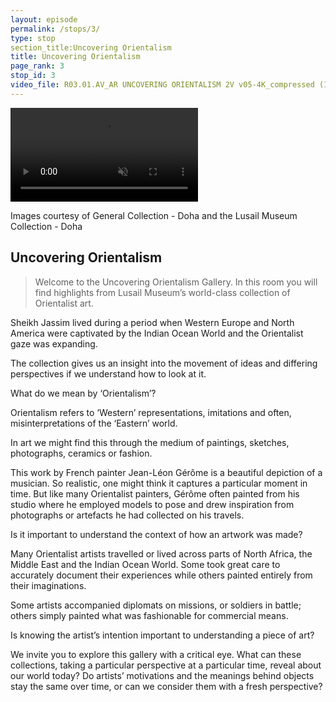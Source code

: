 ```yaml
---
layout: episode
permalink: /stops/3/
type: stop
section_title:Uncovering Orientalism
title: Uncovering Orientalism
page_rank: 3
stop_id: 3
video_file: R03.01.AV_AR UNCOVERING ORIENTALISM 2V v05-4K_compressed (1).mp4
---
```

<video src="R03.01.AV_AR UNCOVERING ORIENTALISM 2V v05-4K_compressed (1).mp4" controls="controls" muted="muted" class="d-block rounded-bottom-2 width-fit" style="max-height:640px;">
</video>

Images courtesy of General Collection - Doha and the Lusail Museum Collection - Doha

## Uncovering Orientalism

> Welcome to the Uncovering Orientalism Gallery. In this room you will find highlights from Lusail Museum’s world-class collection of Orientalist art.

Sheikh Jassim lived during a period when Western Europe and North America were captivated by the Indian Ocean World and the Orientalist gaze was expanding.

The collection gives us an insight into the movement of ideas and differing perspectives if we understand how to look at it.

What do we mean by ‘Orientalism’?  

Orientalism refers to ‘Western’ representations, imitations and often, misinterpretations of the ‘Eastern’ world. 

In art we might find this through the medium of paintings, sketches, photographs, ceramics or fashion. 

This work by French painter Jean-Léon Gérôme is a beautiful depiction of a musician. So realistic, one might think it captures a particular moment in time. But like many Orientalist painters, Gérôme often painted from his studio where he employed models to pose and drew inspiration from photographs or artefacts he had collected on his travels.

Is it important to understand the context of how an artwork was made? 

Many Orientalist artists travelled or lived across parts of North Africa, the Middle East and the Indian Ocean World. Some took great care to accurately document their experiences while others painted entirely from their imaginations. 

Some artists accompanied diplomats on missions, or soldiers in battle; others simply painted what was fashionable for commercial means.

Is knowing the artist’s intention important to understanding a piece of art?

We invite you to explore this gallery with a critical eye. What can these collections, taking a particular perspective at a particular time, reveal about our world today? Do artists’ motivations and the meanings behind objects stay the same over time, or can we consider them with a fresh perspective?
